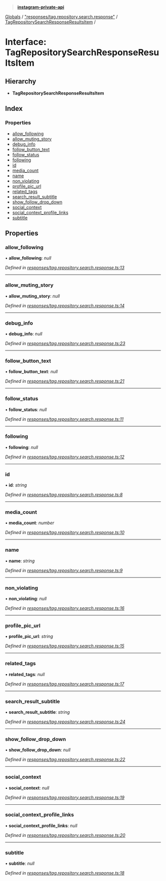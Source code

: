 > **[instagram-private-api](../README.md)**

[Globals](../README.md) / ["responses/tag.repository.search.response"](../modules/_responses_tag_repository_search_response_.md) / [TagRepositorySearchResponseResultsItem](_responses_tag_repository_search_response_.tagrepositorysearchresponseresultsitem.md) /

# Interface: TagRepositorySearchResponseResultsItem

## Hierarchy

- **TagRepositorySearchResponseResultsItem**

## Index

### Properties

- [allow_following](_responses_tag_repository_search_response_.tagrepositorysearchresponseresultsitem.md#allow_following)
- [allow_muting_story](_responses_tag_repository_search_response_.tagrepositorysearchresponseresultsitem.md#allow_muting_story)
- [debug_info](_responses_tag_repository_search_response_.tagrepositorysearchresponseresultsitem.md#debug_info)
- [follow_button_text](_responses_tag_repository_search_response_.tagrepositorysearchresponseresultsitem.md#follow_button_text)
- [follow_status](_responses_tag_repository_search_response_.tagrepositorysearchresponseresultsitem.md#follow_status)
- [following](_responses_tag_repository_search_response_.tagrepositorysearchresponseresultsitem.md#following)
- [id](_responses_tag_repository_search_response_.tagrepositorysearchresponseresultsitem.md#id)
- [media_count](_responses_tag_repository_search_response_.tagrepositorysearchresponseresultsitem.md#media_count)
- [name](_responses_tag_repository_search_response_.tagrepositorysearchresponseresultsitem.md#name)
- [non_violating](_responses_tag_repository_search_response_.tagrepositorysearchresponseresultsitem.md#non_violating)
- [profile_pic_url](_responses_tag_repository_search_response_.tagrepositorysearchresponseresultsitem.md#profile_pic_url)
- [related_tags](_responses_tag_repository_search_response_.tagrepositorysearchresponseresultsitem.md#related_tags)
- [search_result_subtitle](_responses_tag_repository_search_response_.tagrepositorysearchresponseresultsitem.md#search_result_subtitle)
- [show_follow_drop_down](_responses_tag_repository_search_response_.tagrepositorysearchresponseresultsitem.md#show_follow_drop_down)
- [social_context](_responses_tag_repository_search_response_.tagrepositorysearchresponseresultsitem.md#social_context)
- [social_context_profile_links](_responses_tag_repository_search_response_.tagrepositorysearchresponseresultsitem.md#social_context_profile_links)
- [subtitle](_responses_tag_repository_search_response_.tagrepositorysearchresponseresultsitem.md#subtitle)

## Properties

### allow_following

• **allow_following**: _null_

_Defined in [responses/tag.repository.search.response.ts:13](https://github.com/realinstadude/instagram-private-api/blob/4ae8fec/src/responses/tag.repository.search.response.ts#L13)_

---

### allow_muting_story

• **allow_muting_story**: _null_

_Defined in [responses/tag.repository.search.response.ts:14](https://github.com/realinstadude/instagram-private-api/blob/4ae8fec/src/responses/tag.repository.search.response.ts#L14)_

---

### debug_info

• **debug_info**: _null_

_Defined in [responses/tag.repository.search.response.ts:23](https://github.com/realinstadude/instagram-private-api/blob/4ae8fec/src/responses/tag.repository.search.response.ts#L23)_

---

### follow_button_text

• **follow_button_text**: _null_

_Defined in [responses/tag.repository.search.response.ts:21](https://github.com/realinstadude/instagram-private-api/blob/4ae8fec/src/responses/tag.repository.search.response.ts#L21)_

---

### follow_status

• **follow_status**: _null_

_Defined in [responses/tag.repository.search.response.ts:11](https://github.com/realinstadude/instagram-private-api/blob/4ae8fec/src/responses/tag.repository.search.response.ts#L11)_

---

### following

• **following**: _null_

_Defined in [responses/tag.repository.search.response.ts:12](https://github.com/realinstadude/instagram-private-api/blob/4ae8fec/src/responses/tag.repository.search.response.ts#L12)_

---

### id

• **id**: _string_

_Defined in [responses/tag.repository.search.response.ts:8](https://github.com/realinstadude/instagram-private-api/blob/4ae8fec/src/responses/tag.repository.search.response.ts#L8)_

---

### media_count

• **media_count**: _number_

_Defined in [responses/tag.repository.search.response.ts:10](https://github.com/realinstadude/instagram-private-api/blob/4ae8fec/src/responses/tag.repository.search.response.ts#L10)_

---

### name

• **name**: _string_

_Defined in [responses/tag.repository.search.response.ts:9](https://github.com/realinstadude/instagram-private-api/blob/4ae8fec/src/responses/tag.repository.search.response.ts#L9)_

---

### non_violating

• **non_violating**: _null_

_Defined in [responses/tag.repository.search.response.ts:16](https://github.com/realinstadude/instagram-private-api/blob/4ae8fec/src/responses/tag.repository.search.response.ts#L16)_

---

### profile_pic_url

• **profile_pic_url**: _string_

_Defined in [responses/tag.repository.search.response.ts:15](https://github.com/realinstadude/instagram-private-api/blob/4ae8fec/src/responses/tag.repository.search.response.ts#L15)_

---

### related_tags

• **related_tags**: _null_

_Defined in [responses/tag.repository.search.response.ts:17](https://github.com/realinstadude/instagram-private-api/blob/4ae8fec/src/responses/tag.repository.search.response.ts#L17)_

---

### search_result_subtitle

• **search_result_subtitle**: _string_

_Defined in [responses/tag.repository.search.response.ts:24](https://github.com/realinstadude/instagram-private-api/blob/4ae8fec/src/responses/tag.repository.search.response.ts#L24)_

---

### show_follow_drop_down

• **show_follow_drop_down**: _null_

_Defined in [responses/tag.repository.search.response.ts:22](https://github.com/realinstadude/instagram-private-api/blob/4ae8fec/src/responses/tag.repository.search.response.ts#L22)_

---

### social_context

• **social_context**: _null_

_Defined in [responses/tag.repository.search.response.ts:19](https://github.com/realinstadude/instagram-private-api/blob/4ae8fec/src/responses/tag.repository.search.response.ts#L19)_

---

### social_context_profile_links

• **social_context_profile_links**: _null_

_Defined in [responses/tag.repository.search.response.ts:20](https://github.com/realinstadude/instagram-private-api/blob/4ae8fec/src/responses/tag.repository.search.response.ts#L20)_

---

### subtitle

• **subtitle**: _null_

_Defined in [responses/tag.repository.search.response.ts:18](https://github.com/realinstadude/instagram-private-api/blob/4ae8fec/src/responses/tag.repository.search.response.ts#L18)_
